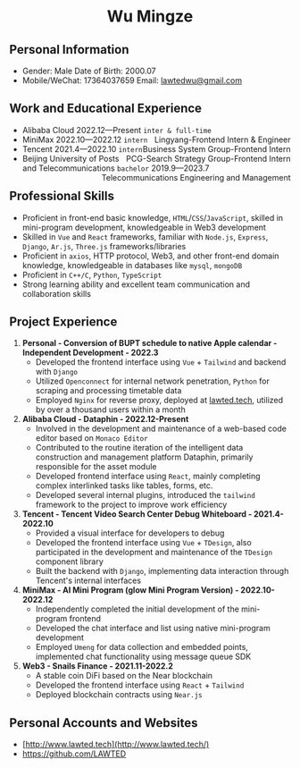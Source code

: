 <center>  <h1>Wu Mingze</h1> </center>

## Personal Information

- Gender: Male 			      Date of Birth: 2000.07
- Mobile/WeChat: 17364037659 Email: lawtedwu@gmail.com

## Work and Educational Experience

- Alibaba Cloud 2022.12—Present `inter & full-time` <span style="float:right;">Lingyang-Frontend Intern & Engineer</span>
- MiniMax 2022.10—2022.12 `intern` <span style="float:right;">Business System Group-Frontend Intern</span>
- Tencent 2021.4—2022.10 `intern` <span style="float:right;">PCG-Search Strategy Group-Frontend Intern</span>
- Beijing University of Posts and Telecommunications `bachelor` 2019.9—2023.7 <span style="float:right;">Telecommunications Engineering and Management</span>



## Professional Skills

- Proficient in front-end basic knowledge, `HTML`/`CSS`/`JavaScript`, skilled in mini-program development, knowledgeable in Web3 development
- Skilled in `Vue` and `React` frameworks, familiar with `Node.js`, `Express`, `Django`, `Ar.js`, `Three.js` frameworks/libraries
- Proficient in `axios`, HTTP protocol, Web3, and other front-end domain knowledge, knowledgeable in databases like `mysql`, `mongoDB`
- Proficient in `C++/C`, `Python`, `TypeScript`
- Strong learning ability and excellent team communication and collaboration skills

## Project Experience

1. **Personal - Conversion of BUPT schedule to native Apple calendar - Independent Development - 2022.3**
   - Developed the frontend interface using `Vue` + `Tailwind` and backend with `Django`
   - Utilized `Openconnect` for internal network penetration, `Python` for scraping and processing timetable data
   - Employed `Nginx` for reverse proxy, deployed at [lawted.tech](http://lawted.tech/), utilized by over a thousand users within a month
2. **Alibaba Cloud - Dataphin - 2022.12-Present**
   - Involved in the development and maintenance of a web-based code editor based on `Monaco Editor`
   - Contributed to the routine iteration of the intelligent data construction and management platform Dataphin, primarily responsible for the asset module
   - Developed frontend interface using `React`, mainly completing complex interlinked tasks like tables, forms, etc.
   - Developed several internal plugins, introduced the `tailwind` framework to the project to improve work efficiency
3. **Tencent - Tencent Video Search Center Debug Whiteboard - 2021.4-2022.10**
   - Provided a visual interface for developers to debug
   - Developed the frontend interface using `Vue` + `TDesign`, also participated in the development and maintenance of the `TDesign` component library
   - Built the backend with `Django`, implementing data interaction through Tencent's internal interfaces
4. **MiniMax - AI Mini Program (glow Mini Program Version) - 2022.10-2022.12**
   - Independently completed the initial development of the mini-program frontend
   - Developed the chat interface and list using native mini-program development
   - Employed `Umeng` for data collection and embedded points, implemented chat functionality using message queue SDK
5. **Web3 - Snails Finance - 2021.11-2022.2**
   - A stable coin DiFi based on the Near blockchain
   - Developed the frontend interface using `React` + `Tailwind`
   - Deployed blockchain contracts using `Near.js`

## Personal Accounts and Websites

- [http://www.lawted.tech](http://www.lawted.tech/)
- https://github.com/LAWTED
